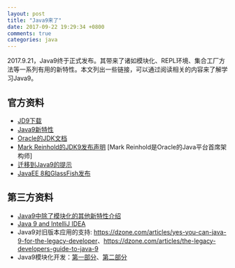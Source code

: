 ```yaml
---
layout: post
title: "Java9来了"
date: 2017-09-22 19:29:34 +0800
comments: true
categories: java
---
```


2017.9.21，Java9终于正式发布。其带来了诸如模块化、REPL环境、集合工厂方法等一系列有用的新特性。本文列出一些链接，可以通过阅读相关的内容来了解学习Java9。

## 官方资料

- [JD9下载](http://jdk.java.net/9/)
- [Java9新特性](http://openjdk.java.net/projects/jdk9/)
- [Oracle的JDK文档](https://docs.oracle.com/javase/9/)
- [Mark Reinhold的JDK9发布声明](http://mail.openjdk.java.net/pipermail/announce/2017-September/000230.html) [Mark Reinhold是Oracle的Java平台首席架构师]
- [迁移到Java9的提示](https://docs.oracle.com/javase/9/migrate/toc.htm#JSMIG-GUID-7744EF96-5899-4FB2-B34E-86D49B2E89B6)
- [JavaEE 8和GlassFish发布](https://blogs.oracle.com/theaquarium/java-ee-8-is-final-and-glassfish-50-is-released)

## 第三方资料
- [Java9中除了模块化的其他新特性介绍](https://dzone.com/articles/java-9-besides-modules)
- [Java 9 and IntelliJ IDEA](https://dzone.com/articles/java-9-and-intellij-idea)
- Java9对旧版本应用的支持: <https://dzone.com/articles/yes-you-can-java-9-for-the-legacy-developer>、<https://dzone.com/articles/the-legacy-developers-guide-to-java-9>
- Java9模块化开发：[第一部分](https://dzone.com/articles/java-9-modularity-jigsaw)、[第二部分](https://dzone.com/articles/java-9-modular-development-part-2)
